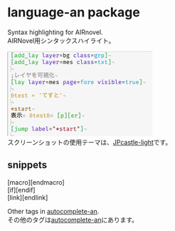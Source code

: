 # language-an package

Syntax highlighting for AIRnovel.  
AIRNovel用シンタックスハイライト。

![screenshot](https://raw.githubusercontent.com/SetoAira/language-an/master/screenshot.png)  
スクリーンショットの使用テーマは、[JPcastle-light](https://github.com/SetoAira/jpcastle-light-syntax)です。

## snippets
[macro][endmacro]  
[if][endif]  
[link][endlink]

Other tags in [autocomplete-an](https://github.com/SetoAira/autocomplete-an).  
その他のタグは[autocomplete-an](https://github.com/SetoAira/autocomplete-an)にあります。
